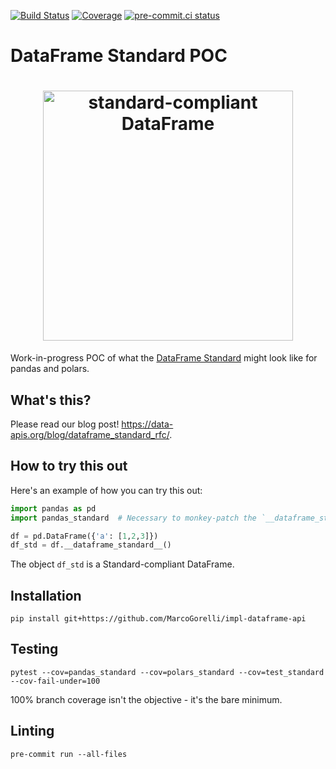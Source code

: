 [![Build Status](https://github.com/MarcoGorelli/impl-dataframe-api/workflows/tox/badge.svg)](https://github.com/MarcoGorelli/impl-dataframe-api/actions?workflow=tox)
[![Coverage](https://codecov.io/gh/MarcoGorelli/impl-dataframe-api/branch/main/graph/badge.svg)](https://codecov.io/gh/MarcoGorelli/impl-dataframe-api)
[![pre-commit.ci status](https://results.pre-commit.ci/badge/github/MarcoGorelli/impl-dataframe-api/main.svg)](https://results.pre-commit.ci/latest/github/MarcoGorelli/impl-dataframe-api/main)

# DataFrame Standard POC

<h1 align="center">
	<img
		width="400"
		alt="standard-compliant DataFrame"
		src="https://github.com/MarcoGorelli/impl-dataframe-api/assets/33491632/fb4bc907-2b85-4ad7-8d13-c2b9912b97f5">
</h1>

Work-in-progress POC of what the [DataFrame Standard](https://data-apis.org/dataframe-api/draft/index.html)
might look like for pandas and polars.

What's this?
------------
Please read our blog post! https://data-apis.org/blog/dataframe_standard_rfc/.

How to try this out
-------------------

Here's an example of how you can try this out:
```python
import pandas as pd
import pandas_standard  # Necessary to monkey-patch the `__dataframe_standard__` attribute.

df = pd.DataFrame({'a': [1,2,3]})
df_std = df.__dataframe_standard__()
```
The object `df_std` is a Standard-compliant DataFrame.

Installation
------------
```
pip install git+https://github.com/MarcoGorelli/impl-dataframe-api
```

Testing
-------
```
pytest --cov=pandas_standard --cov=polars_standard --cov=test_standard --cov-fail-under=100
```
100% branch coverage isn't the objective - it's the bare minimum.

Linting
-------
```
pre-commit run --all-files
```
